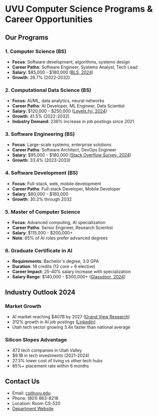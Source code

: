 # UVU Computer Science Programs & Career Opportunities

## Our Programs

### 1. **Computer Science (BS)**
- **Focus**: Software development, algorithms, systems design
- **Career Paths**: Software Engineer, Systems Analyst, Tech Lead
- **Salary**: $85,000 - $180,000 ([BLS, 2024](https://www.bls.gov/ooh/computer-and-information-technology/))
- **Growth**: 26.7% (2022-2032)

### 2. **Computational Data Science (BS)**
- **Focus**: AI/ML, data analytics, neural networks
- **Career Paths**: AI Developer, ML Engineer, Data Scientist
- **Salary**: $120,000 - $250,000 ([Levels.fyi, 2024](https://www.levels.fyi))
- **Growth**: 41.5% (2022-2032)
- **Industry Demand**: 236% increase in job postings since 2021

### 3. **Software Engineering (BS)**
- **Focus**: Large-scale systems, enterprise solutions
- **Career Paths**: Software Architect, DevOps Engineer
- **Salary**: $95,000 - $180,000 ([Stack Overflow Survey, 2024](https://insights.stackoverflow.com))
- **Growth**: 33.4% (2023-2033)

### 4. **Software Development (BS)**
- **Focus**: Full-stack, web, mobile development
- **Career Paths**: Full-stack Developer, Mobile Developer
- **Salary**: $80,000 - $160,000
- **Growth**: 30.2% through 2032

### 5. **Master of Computer Science**
- **Focus**: Advanced computing, AI specialization
- **Career Paths**: Senior Engineer, Research Scientist
- **Salary**: $115,000 - $200,000+
- **Note**: 65% of AI roles prefer advanced degrees

### 6. **Graduate Certificate in AI**
- **Requirements**: Bachelor's degree, 3.0 GPA
- **Duration**: 18 credits (12 core + 6 elective)
- **Career Impact**: 25-40% salary increase with specialization
- **Salary Range**: $140,000 - $300,000+ ([Glassdoor, 2024](https://www.glassdoor.com))

## Industry Outlook 2024

### Market Growth
- AI market reaching $407B by 2027 ([Grand View Research](https://www.grandviewresearch.com))
- 312% growth in AI job postings ([LinkedIn](https://economicgraph.linkedin.com))
- Utah tech sector growing 3.4x faster than national average

### Silicon Slopes Advantage
- 472 tech companies in Utah Valley
- $9.1B in tech investments (2021-2024)
- 27.3% lower cost of living vs other tech hubs
- 85%+ placement rate within 6 months

## Contact Us
- Email: [cs@uvu.edu](mailto:cs@uvu.edu)
- Phone: (801) 863-8218
- Location: Room CS-520
- [Department Website](https://www.uvu.edu/cs)
